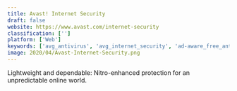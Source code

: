 ```yaml
---
title: Avast! Internet Security
draft: false 
website: https://www.avast.com/internet-security
classification: ['']
platform: ['Web']
keywords: ['avg_antivirus', 'avg_internet_security', 'ad-aware_free_antivirus+', 'avast!_free_antivirus', 'avira', 'avira_antivirus', 'bitdefender_antivirus_plus', 'comodo_antivirus', 'clean_master', 'eset_nod32_antivirus', 'f-secure_anti-virus', 'iobit_amc_security', 'kaspersky_antivirus', 'kaspersky_internet_security', 'microsoft_security_essentials', 'norton_antivirus', 'spamihilator', 'windows_defender', 'wise_disk_cleaner']
image: 2020/04/Avast-Internet-Security.png
---
```

Lightweight and dependable: Nitro-enhanced protection for an unpredictable online world.